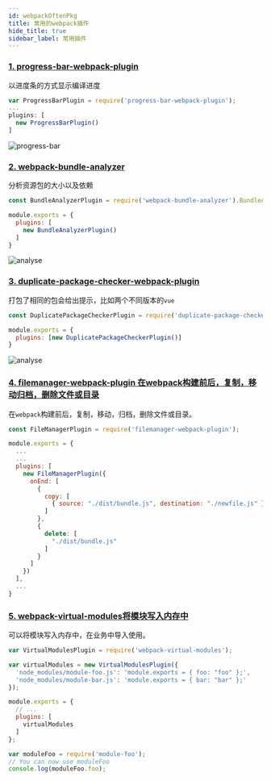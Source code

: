 ```yaml
---
id: webpackOftenPkg
title: 常用的webpack插件
hide_title: true
sidebar_label: 常用插件
---
```


### [1. progress-bar-webpack-plugin](https://github.com/clessg/progress-bar-webpack-plugin)

以进度条的方式显示编译进度

```javascript
var ProgressBarPlugin = require('progress-bar-webpack-plugin');
...
plugins: [
  new ProgressBarPlugin()
]
```

![progress-bar](/img/webpack-pr-bar.gif)

### [2. webpack-bundle-analyzer](https://github.com/webpack-contrib/webpack-bundle-analyzer)

分析资源包的大小以及依赖

```javascript
const BundleAnalyzerPlugin = require('webpack-bundle-analyzer').BundleAnalyzerPlugin;

module.exports = {
  plugins: [
    new BundleAnalyzerPlugin()
  ]
}
```

![analyse](/img/webpack-analyse.png)

### [3. duplicate-package-checker-webpack-plugin](https://github.com/darrenscerri/duplicate-package-checker-webpack-plugin)

打包了相同的包会给出提示，比如两个不同版本的`vue`

```javascript
const DuplicatePackageCheckerPlugin = require('duplicate-package-checker-webpack-plugin')

module.exports = {
  plugins: [new DuplicatePackageCheckerPlugin()]
}
```

![analyse](/img/screenshot.png)

### [4. filemanager-webpack-plugin 在webpack构建前后，复制，移动归档，删除文件或目录](https://github.com/gregnb/filemanager-webpack-plugin)

在`webpack`构建前后，复制，移动，归档，删除文件或目录。

```javascript
const FileManagerPlugin = require('filemanager-webpack-plugin');

module.exports = {
  ...
  ...
  plugins: [
    new FileManagerPlugin({
      onEnd: [
        {
          copy: [
            { source: "./dist/bundle.js", destination: "./newfile.js" }
          ]
        },
        {
          delete: [
            "./dist/bundle.js"
          ]
        }
      ]
    })
  ],
  ...
}
```

### [5. webpack-virtual-modules将模块写入内存中](https://github.com/sysgears/webpack-virtual-modules)

可以将模块写入内存中，在业务中导入使用。

```javascript
var VirtualModulesPlugin = require('webpack-virtual-modules');

var virtualModules = new VirtualModulesPlugin({
  'node_modules/module-foo.js': 'module.exports = { foo: "foo" };',
  'node_modules/module-bar.js': 'module.exports = { bar: "bar" };'
});

module.exports = {
  // ...
  plugins: [
    virtualModules
  ]
};

var moduleFoo = require('module-foo');
// You can now use moduleFoo
console.log(moduleFoo.foo);
```
